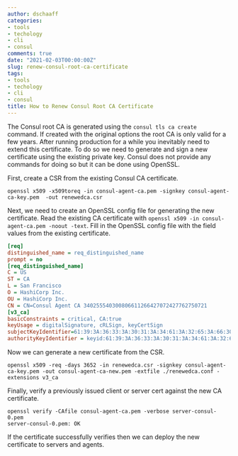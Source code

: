 ```yaml
---
author: dschaaff
categories:
- tools
- techology
- cli
- consul
comments: true
date: "2021-02-03T00:00:00Z"
slug: renew-consul-root-ca-certificate
tags:
- tools
- techology
- cli
- consul
title: How to Renew Consul Root CA Certificate
---
```


The Consul root CA is generated using the `consul tls ca create ` command. If created with the original options the root CA is only valid for a few years. After running production for a while you inevitably need to extend this certificate. To do so we need to generate and sign a new certificate using the existing private key. Consul does not provide any commands for doing so but it can be done using OpenSSL.

First, create a CSR from the existing Consul CA certificate.

`openssl x509 -x509toreq -in consul-agent-ca.pem -signkey consul-agent-ca-key.pem  -out renewedca.csr`

Next, we need to create an OpenSSL config file for generating the new certificate. Read the existing CA certificate with `openssl x509 -in consul-agent-ca.pem -noout -text`. Fill in the OpenSSL config file with the field values from the existing certificate.

```ini
[req]
distinguished_name = req_distinguished_name
prompt = no
[req_distinguished_name]
C = US
ST = CA
L = San Francisco
O = HashiCorp Inc.
OU = HashiCorp Inc.
CN = CN=Consul Agent CA 340255540300806611266427072427762750721
[v3_ca]
basicConstraints = critical, CA:true
keyUsage = digitalSignature, cRLSign, keyCertSign
subjectKeyIdentifier=61:39:3A:36:33:3A:30:31:3A:34:61:3A:32:65:3A:66:30:3A:33:61:3A:64:32:3A:66:31:3A:33:33:3A:65:39:3A:61:62:3A:61:64:3A:65:63:3A:31:37:3A:33:65:3A:39:36:3A:63:34:3A:61:30:3A:37:37:3A:36:61:3A:64:33:3A:64:63:3A:31:66:3A:33:36:3A:35:33:3A:30:38:3A:65:34:3A:38:64:3A:63:66:3A:37:66:3A:39:31
authorityKeyIdentifier = keyid:61:39:3A:36:33:3A:30:31:3A:34:61:3A:32:65:3A:66:30:3A:33:61:3A:64:32:3A:66:31:3A:33:33:3A:65:39:3A:61:62:3A:61:64:3A:65:63:3A:31:37:3A:33:65:3A:39:36:3A:63:34:3A:61:30:3A:37:37:3A:36:61:3A:64:33:3A:64:63:3A:31:66:3A:33:36:3A:35:33:3A:30:38:3A:65:34:3A:38:64:3A:63:66:3A:37:66:3A:39:32

```

Now we can generate a new certificate from the CSR.

`openssl x509 -req -days 3652 -in renewedca.csr -signkey consul-agent-ca-key.pem -out consul-agent-ca-new.pem -extfile ./renewedca.conf -extensions v3_ca`

Finally, verify a previously issued client or server cert against the new CA certificate.

```text
openssl verify -CAfile consul-agent-ca.pem -verbose server-consul-0.pem
server-consul-0.pem: OK
```

If the certificate successfully verifies then we can deploy the new certificate to servers and agents.
